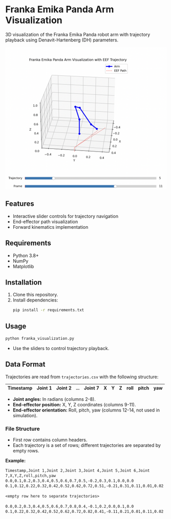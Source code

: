 # Franka Emika Panda Arm Visualization

3D visualization of the Franka Emika Panda robot arm with trajectory playback using Denavit-Hartenberg (DH) parameters.

![Franka Visualization Example](./images/example_image.png)

## Features

- Interactive slider controls for trajectory navigation
- End-effector path visualization
- Forward kinematics implementation

## Requirements

- Python 3.8+
- NumPy
- Matplotlib

## Installation

1. Clone this repository.
2. Install dependencies:
    ```bash
    pip install -r requirements.txt
    ```

## Usage

```bash
python franka_visualization.py
```
- Use the sliders to control trajectory playback.

## Data Format

Trajectories are read from `trajectories.csv` with the following structure:

| Timestamp | Joint 1 | Joint 2 | ... | Joint 7 | X | Y | Z | roll | pitch | yaw |
|-----------|---------|---------|-----|---------|---|---|---|------|-------|-----|

- **Joint angles:** In radians (columns 2-8).
- **End-effector position:** X, Y, Z coordinates (columns 9-11).
- **End-effector orientation:** Roll, pitch, yaw (columns 12-14, not used in simulation).

### File Structure

- First row contains column headers.
- Each trajectory is a set of rows; different trajectories are separated by empty rows.

**Example:**

```csv
Timestamp,Joint 1,Joint 2,Joint 3,Joint 4,Joint 5,Joint 6,Joint 7,X,Y,Z,roll,pitch,yaw
0.0,0.1,0.2,0.3,0.4,0.5,0.6,0.7,0.5,-0.2,0.3,0.1,0.0,0.0
0.1,0.12,0.22,0.32,0.42,0.52,0.62,0.72,0.51,-0.21,0.31,0.11,0.01,0.02

<empty row here to separate trajectories>

0.0,0.2,0.3,0.4,0.5,0.6,0.7,0.8,0.4,-0.1,0.2,0.0,0.1,0.0
0.1,0.22,0.32,0.42,0.52,0.62,0.72,0.82,0.41,-0.11,0.21,0.01,0.11,0.02
